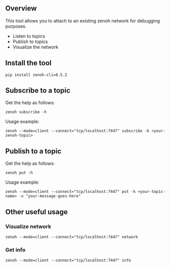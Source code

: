 ## Overview

This tool allows you to attach to an existing zenoh network for debugging purposes.

- Listen to topics
- Publish to topics
- Visualize the network
## Install the tool

```
pip install zenoh-cli=0.5.2
```

## Subscribe to a topic

Get the help as follows:
```
zenoh subscribe -h
```

Usage example:
```
zenoh --mode=client --connect="tcp/localhost:7447" subscribe -k <your-zenoh-topic>
```

## Publish to a topic

Get the help as follows:
```
zenoh put -h
```

Usage example:
```
zenoh --mode=client --connect="tcp/localhost:7447" put -k <your-topic-name> -v "your-message-goes-here"
```

## Other useful usage

### Visualize network

```
zenoh --mode=client --connect="tcp/localhost:7447" network
```

### Get info

```
zenoh --mode=client --connect="tcp/localhost:7447" info
```

